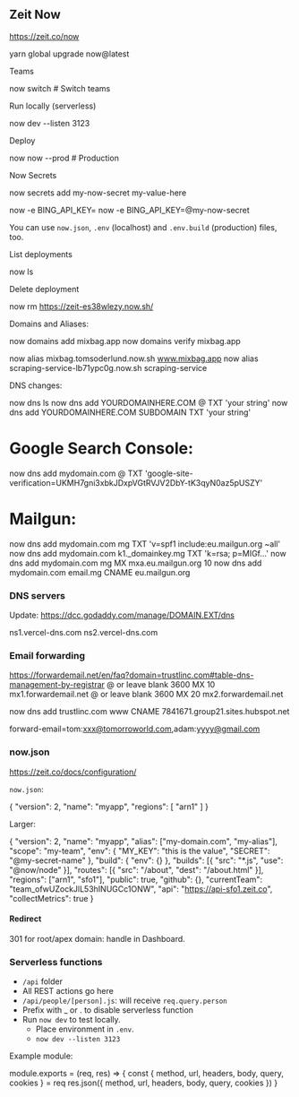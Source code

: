 ## Zeit Now

https://zeit.co/now

  yarn global upgrade now@latest

Teams

  now switch  # Switch teams

Run locally (serverless)

  now dev --listen 3123

Deploy

  now
  now --prod  # Production

Now Secrets

  now secrets add my-now-secret my-value-here

  now -e BING_API_KEY=
  now -e BING_API_KEY=@my-now-secret

You can use `now.json`, `.env` (localhost) and `.env.build` (production) files, too.

List deployments

  now ls

Delete deployment

  now rm https://zeit-es38wlezy.now.sh/

Domains and Aliases:

  now domains add mixbag.app
  now domains verify mixbag.app

  now alias mixbag.tomsoderlund.now.sh www.mixbag.app
  now alias scraping-service-lb71ypc0g.now.sh scraping-service

DNS changes:

  now dns ls
  now dns add YOURDOMAINHERE.COM @ TXT 'your string'
  now dns add YOURDOMAINHERE.COM SUBDOMAIN TXT 'your string'
  # Google Search Console:
  now dns add mydomain.com @ TXT 'google-site-verification=UKMH7gni3xbkJDxpVGtRVJV2DbY-tK3qyN0az5pUSZY'
  # Mailgun:
  now dns add mydomain.com mg TXT 'v=spf1 include:eu.mailgun.org ~all'
  now dns add mydomain.com k1._domainkey.mg TXT 'k=rsa; p=MIGf...'
  now dns add mydomain.com mg MX mxa.eu.mailgun.org 10
  now dns add mydomain.com email.mg CNAME eu.mailgun.org

### DNS servers

Update: https://dcc.godaddy.com/manage/DOMAIN.EXT/dns

ns1.vercel-dns.com
ns2.vercel-dns.com

### Email forwarding

https://forwardemail.net/en/faq?domain=trustlinc.com#table-dns-management-by-registrar
@ or leave blank  3600  MX  10  mx1.forwardemail.net
@ or leave blank  3600  MX  20  mx2.forwardemail.net

  now dns add trustlinc.com www CNAME 7841671.group21.sites.hubspot.net

forward-email=tom:xxx@tomorroworld.com,adam:yyyy@gmail.com

### now.json

https://zeit.co/docs/configuration/

`now.json`:

{
  "version": 2,
  "name": "myapp",
  "regions": [
    "arn1"
  ]
}

Larger:

  {
    "version": 2,
    "name": "myapp",
    "alias": ["my-domain.com", "my-alias"],
    "scope": "my-team",
    "env": {
      "MY_KEY": "this is the value",
      "SECRET": "@my-secret-name"
    },
    "build": { "env": {} },
    "builds": [{ "src": "*.js", "use": "@now/node" }],
    "routes": [{ "src": "/about", "dest": "/about.html" }],
    "regions": ["arn1", "sfo1"],
    "public": true,
    "github": {},
    "currentTeam": "team_ofwUZockJlL53hINUGCc1ONW",
    "api": "https://api-sfo1.zeit.co",
    "collectMetrics": true
  }

#### Redirect

301 for root/apex domain: handle in Dashboard.

### Serverless functions

- `/api` folder
- All REST actions go here
- `/api/people/[person].js`: will receive `req.query.person`
- Prefix with _ or . to disable serverless function
- Run `now dev` to test locally.
  - Place environment in `.env`.
  - `now dev --listen 3123`

Example module:

  module.exports = (req, res) => {
    const { method, url, headers, body, query, cookies } = req
    res.json({ method, url, headers, body, query, cookies })
  }
